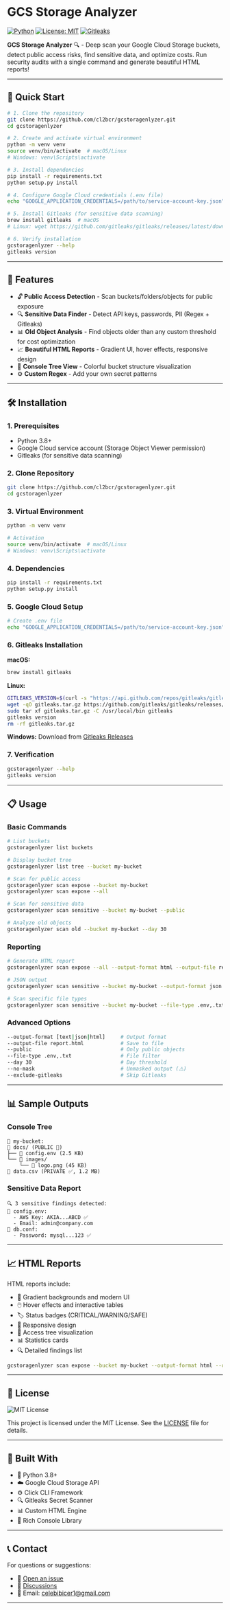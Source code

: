 # GCS Storage Analyzer


[![Python](https://img.shields.io/badge/Python-3.8%2B-blue.svg)](https://www.python.org/)
[![License: MIT](https://img.shields.io/badge/License-MIT-yellow.svg)](https://opensource.org/licenses/MIT)
[![Gitleaks](https://img.shields.io/badge/Gitleaks-Enabled-red.svg)](https://github.com/gitleaks/gitleaks)

**GCS Storage Analyzer** 🔍 - Deep scan your Google Cloud Storage buckets, detect public access risks, find sensitive data, and optimize costs. Run security audits with a single command and generate beautiful HTML reports!

---

## 🚀 Quick Start

```bash
# 1. Clone the repository
git clone https://github.com/cl2bcr/gcstoragenlyzer.git
cd gcstoragenlyzer

# 2. Create and activate virtual environment
python -m venv venv
source venv/bin/activate  # macOS/Linux
# Windows: venv\Scripts\activate

# 3. Install dependencies
pip install -r requirements.txt
python setup.py install

# 4. Configure Google Cloud credentials (.env file)
echo "GOOGLE_APPLICATION_CREDENTIALS=/path/to/service-account-key.json" > .env

# 5. Install Gitleaks (for sensitive data scanning)
brew install gitleaks  # macOS
# Linux: wget https://github.com/gitleaks/gitleaks/releases/latest/download/gitleaks_linux_x64.tar.gz && tar -xzf gitleaks_linux_x64.tar.gz && sudo mv gitleaks /usr/local/bin/

# 6. Verify installation
gcstoragenlyzer --help
gitleaks version
```

---

## 🚀 Features

- 🔓 **Public Access Detection** - Scan buckets/folders/objects for public exposure
- 🔍 **Sensitive Data Finder** - Detect API keys, passwords, PII (Regex + Gitleaks)
- 📊 **Old Object Analysis** - Find objects older than any custom threshold for cost optimization
- 📈 **Beautiful HTML Reports** - Gradient UI, hover effects, responsive design
- 🌳 **Console Tree View** - Colorful bucket structure visualization
- ⚙️ **Custom Regex** - Add your own secret patterns

---

## 🛠️ Installation

### 1. Prerequisites

- Python 3.8+
- Google Cloud service account (Storage Object Viewer permission)
- Gitleaks (for sensitive data scanning)

### 2. Clone Repository

```bash
git clone https://github.com/cl2bcr/gcstoragenlyzer.git
cd gcstoragenlyzer
```

### 3. Virtual Environment

```bash
python -m venv venv

# Activation
source venv/bin/activate  # macOS/Linux
# Windows: venv\Scripts\activate
```

### 4. Dependencies

```bash
pip install -r requirements.txt
python setup.py install
```

### 5. Google Cloud Setup

```bash
# Create .env file
echo "GOOGLE_APPLICATION_CREDENTIALS=/path/to/service-account-key.json" > .env
```

### 6. Gitleaks Installation

**macOS:**
```bash
brew install gitleaks
```

**Linux:**
```bash
GITLEAKS_VERSION=$(curl -s "https://api.github.com/repos/gitleaks/gitleaks/releases/latest" | grep -Po '"tag_name": "v\K[0-9.]+')
wget -qO gitleaks.tar.gz https://github.com/gitleaks/gitleaks/releases/latest/download/gitleaks_${GITLEAKS_VERSION}_linux_x64.tar.gz
sudo tar xf gitleaks.tar.gz -C /usr/local/bin gitleaks
gitleaks version
rm -rf gitleaks.tar.gz
```

**Windows:** Download from [Gitleaks Releases](https://github.com/gitleaks/gitleaks/releases)

### 7. Verification

```bash
gcstoragenlyzer --help
gitleaks version
```

---

## 📋 Usage

### Basic Commands

```bash
# List buckets
gcstoragenlyzer list buckets

# Display bucket tree
gcstoragenlyzer list tree --bucket my-bucket

# Scan for public access
gcstoragenlyzer scan expose --bucket my-bucket
gcstoragenlyzer scan expose --all

# Scan for sensitive data
gcstoragenlyzer scan sensitive --bucket my-bucket --public

# Analyze old objects
gcstoragenlyzer scan old --bucket my-bucket --day 30
```

### Reporting

```bash
# Generate HTML report
gcstoragenlyzer scan expose --all --output-format html --output-file report.html

# JSON output
gcstoragenlyzer scan sensitive --bucket my-bucket --output-format json --output-file report.json

# Scan specific file types
gcstoragenlyzer scan sensitive --bucket my-bucket --file-type .env,.txt,.log
```

### Advanced Options

```bash
--output-format [text|json|html]     # Output format
--output-file report.html            # Save to file
--public                             # Only public objects
--file-type .env,.txt                # File filter
--day 30                             # Day threshold
--no-mask                            # Unmasked output (⚠️)
--exclude-gitleaks                   # Skip Gitleaks
```

---

## 📊 Sample Outputs

### Console Tree

```
🌳 my-bucket:
📁 docs/ (PUBLIC 🚨)
├── 📄 config.env (2.5 KB)
└── 📁 images/
    └── 📄 logo.png (45 KB)
📄 data.csv (PRIVATE ✅, 1.2 MB)
```

### Sensitive Data Report

```
🔍 3 sensitive findings detected:
📄 config.env:
  - AWS Key: AKIA...ABCD ✅
  - Email: admin@company.com
📄 db.conf:
  - Password: mysql...123 ✅
```

---

## 📈 HTML Reports

HTML reports include:

- 🎨 Gradient backgrounds and modern UI
- 🖱️ Hover effects and interactive tables
- 🏷️ Status badges (CRITICAL/WARNING/SAFE)
- 📱 Responsive design
- 🌳 Access tree visualization
- 📊 Statistics cards
- 🔍 Detailed findings list

```bash
gcstoragenlyzer scan expose --bucket my-bucket --output-format html --output-file security.html
```

---

## 📄 License

<img src="https://img.shields.io/badge/License-MIT-yellow.svg" alt="MIT License">

This project is licensed under the MIT License. See the [LICENSE](LICENSE) file for details.

---

## 🙌 Built With

- 🐍 Python 3.8+
- ☁️ Google Cloud Storage API
- ⚙️ Click CLI Framework
- 🔍 Gitleaks Secret Scanner
- 📊 Custom HTML Engine
- 🌈 Rich Console Library

---

## 📞 Contact

For questions or suggestions:

- 🐛 [Open an issue](https://github.com/cl2bcr/gcstoragenlyzer/issues)
- 💬 [Discussions](https://github.com/cl2bcr/gcstoragenlyzer/discussions)
- 📧 Email: celebibicer1@gmail.com

---
